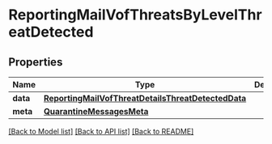 # ReportingMailVofThreatsByLevelThreatDetected

## Properties
Name | Type | Description | Notes
------------ | ------------- | ------------- | -------------
**data** | [**ReportingMailVofThreatDetailsThreatDetectedData**](ReportingMailVofThreatDetailsThreatDetectedData.md) |  | [optional] 
**meta** | [**QuarantineMessagesMeta**](QuarantineMessagesMeta.md) |  | [optional] 

[[Back to Model list]](../README.md#documentation-for-models) [[Back to API list]](../README.md#documentation-for-api-endpoints) [[Back to README]](../README.md)

